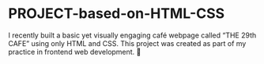# PROJECT-based-on-HTML-CSS
I recently built a basic yet visually engaging café webpage called “THE 29th CAFE” using only HTML and CSS. This project was created as part of my practice in frontend web development. 🏅 
